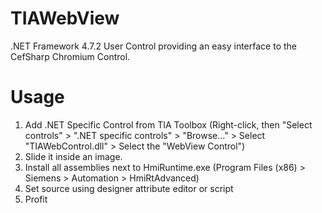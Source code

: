 # TIAWebView
.NET Framework 4.7.2 User Control providing an easy interface to the CefSharp Chromium Control.

# Usage
1. Add .NET Specific Control from TIA Toolbox (Right-click, then "Select controls" > ".NET specific controls" > "Browse..." > Select "TIAWebControl.dll" > Select the "WebView Control")
2. Slide it inside an image.
3. Install all assemblies next to HmiRuntime.exe (Program Files (x86) > Siemens > Automation > HmiRtAdvanced)
4. Set source using designer attribute editor or script
5. Profit
